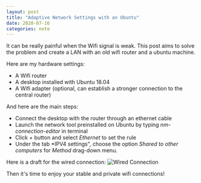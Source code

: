 ```yaml
---
layout: post
title: "Adaptive Network Settings with an Ubuntu"
date: 2020-07-16
categories: note
---
```


It can be really painful when the Wifi signal is weak. This post aims to solve the problem and create a LAN with an old wifi router and a ubuntu machine. 

Here are my hardware settings:
* A Wifi router
* A desktop installed with Ubuntu 18.04
* A Wifi adapter (optional, can establish a stronger connection to the central router) 

And here are the main steps:
* Connect the desktop with the router through an ethernet cable
* Launch the network tool preinstalled on Ubuntu by typing *nm-connection-editor* in terminal
* Click *+* button and select *Ethernet* to set the rule
* Under the tab *IPV4 settings", choose the option *Shared to other computers* for *Method* drag-down menu.

Here is a draft for the wired connection:
![Wired Connection](http://rmqlife.github.io/images/adaptive_network_setting.png)

Then it's time to enjoy your stable and private wifi connections!

